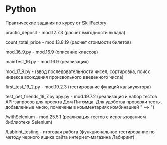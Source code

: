 # Python
Практические задания по курсу от SkillFactory

practic_deposit - mod.12.7.3 (расчет выгодности вклада)

count_total_price - mod.13.8.19 (расчет стоимости билетов)

mod_16_9.py - mod.16.9 (описание классов)

mainTest_16.py - mod.16.9 (реализация)

mod_17_9.py - (ввод последовательности чисел, сортировка, поиск индекса вхождения произвольного введенного числа)

first_test_19_2.py - mod.19.2.3 (тестирование функций калькулятора)

test_pet_friends_19_7.py
apy.py          - mod.19.7.2  (реализация и набор тестов API-запросов для проекта Дом Питомца. Для удобства проверки тесты, добавленные мною, помечены в комментариях комбинацией " ==> ")

/withSelenium 	- mod.25.5.1 (реализация тестов с использованием библиотеки Selenium)

/Labirint_testing - итоговая работа (функциональное тестирование по методу черного ящика сайта интернет-магазина Лабиринт)
